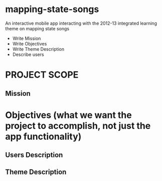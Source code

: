 mapping-state-songs
===================

An interactive mobile app interacting with the 2012-13 integrated learning theme on mapping state songs
* Write Mission
* Write Objectives
* Write Theme Description
* Describe users

# PROJECT SCOPE

Mission
----------
# Objectives (what we want the project to accomplish, not just the app functionality)

Users Description
------

Theme Description
-----------------
